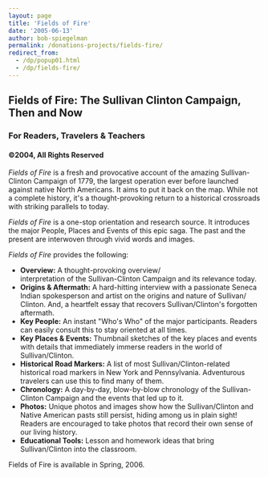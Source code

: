 ```yaml
---
layout: page
title: 'Fields of Fire'
date: '2005-06-13'
author: bob-spiegelman
permalink: /donations-projects/fields-fire/
redirect_from:
  - /dp/popup01.html
  - /dp/fields-fire/
---
```

## Fields of Fire: The Sullivan Clinton Campaign, Then and Now
### For Readers, Travelers & Teachers
#### ©2004, All Rights Reserved

_Fields of Fire_ is a fresh and provocative account of the amazing Sullivan-Clinton Campaign of 1779, the largest operation ever before launched against native North Americans. It aims to put it back on the map. While not a complete history, it's a thought-provoking return to a historical crossroads with striking parallels to today.

_Fields of Fire_  is a one-stop orientation and research source. It introduces the major People, Places and Events of this epic saga. The past and the present are interwoven through vivid words and images.

_Fields of Fire_ provides the following:

*   **Overview:** A thought-provoking overview/  
    interpretation of the Sullivan-Clinton Campaign and its relevance today.
*   **Origins & Aftermath:** A hard-hitting interview with a passionate Seneca Indian spokesperson and artist on the origins and nature of Sullivan/  
    Clinton. And, a heartfelt essay that recovers Sullivan/Clinton's forgotten aftermath.
*   **Key People:** An instant "Who's Who" of the major participants. Readers can easily consult this to stay oriented at all times.
*   **Key Places & Events:** Thumbnail sketches of the key places and events with details that immediately immerse readers in the world of Sullivan/Clinton.
*   **Historical Road Markers:** A list of most Sullivan/Clinton-related historical road markers in New York and Pennsylvania. Adventurous travelers can use this to find many of them.
*   **Chronology:** A day-by-day, blow-by-blow chronology of the Sullivan-Clinton Campaign and the events that led up to it.
*   **Photos:** Unique photos and images show how the Sullivan/Clinton and Native American pasts still persist, hiding among us in plain sight! Readers are encouraged to take photos that record their own sense of our living history.
*   **Educational Tools:** Lesson and homework ideas that bring Sullivan/Clinton into the classroom.

Fields of Fire is available in Spring, 2006.
